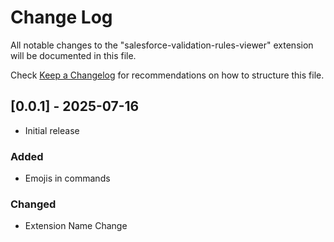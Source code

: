 # Change Log

All notable changes to the "salesforce-validation-rules-viewer" extension will be documented in this file.

Check [Keep a Changelog](http://keepachangelog.com/) for recommendations on how to structure this file.

## [0.0.1] - 2025-07-16

- Initial release

### Added

- Emojis in commands

### Changed

- Extension Name Change